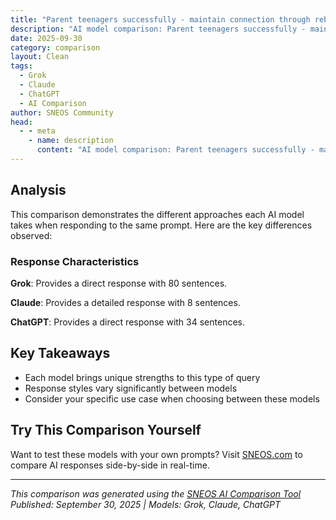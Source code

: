 ```yaml
---
title: "Parent teenagers successfully - maintain connection through rebellion"
description: "AI model comparison: Parent teenagers successfully - maintain connection through rebellion..."
date: 2025-09-30
category: comparison
layout: Clean
tags:
  - Grok
  - Claude
  - ChatGPT
  - AI Comparison
author: SNEOS Community
head:
  - - meta
    - name: description
      content: "AI model comparison: Parent teenagers successfully - maintain connection through rebellion..."
---
```


<ChatComparison
  title="Parent teenagers successfully - maintain connection through rebellion"
  prompt="Parent teenagers successfully - maintain connection through rebellion"
  :responses='{
    "Grok": "Parenting teenagers can be challenging, especially during periods of rebellion when they are asserting their independence. However, maintaining a strong connection with your teen during this phase is crucial for their emotional well-being and your relationship. Here are practical, evidence-based strategies to help you navigate this time while fostering a positive bond:\n\n### 1. **Understand the Purpose of Rebellion**\n   - **Why it happens**: Rebellion is often a normal part of adolescent development. Teens are exploring their identity, testing boundaries, and learning to think independently. This is driven by brain development, particularly in the prefrontal cortex, which governs decision-making and impulse control (still maturing in teens), and hormonal changes.\n   - **Reframe your perspective**: See rebellion not as a personal attack but as a sign of growth. This mindset can help you respond with patience rather than frustration.\n\n### 2. **Practice Active Listening**\n   - **What to do**: Listen to your teen without immediately jumping to solutions or judgments. Let them express their feelings, even if they seem irrational or overly emotional.\n   - **How it helps**: Teens often rebel because they feel misunderstood or controlled. Active listening\u2014nodding, paraphrasing their words (\u0022So, you\u0027re saying you feel...\u0022), and avoiding interruptions\u2014shows you respect their perspective.\n   - **Example**: If they\u2019re upset about a rule, say, \u201CI can see you\u2019re frustrated about not being able to stay out later. Let\u2019s talk about why this matters to you.\u201D\n\n### 3. **Set Clear, Flexible Boundaries**\n   - **Why it\u2019s important**: Teens need structure, but overly rigid rules can fuel rebellion. Collaborate on boundaries to give them a sense of agency.\n   - **How to do it**: Discuss rules together, explain the reasoning behind them (e.g., safety), and be willing to negotiate where appropriate. For instance, if they want a later curfew, agree on a trial period with conditions.\n   - **Balance autonomy and safety**: Allow choices in areas like clothing or hobbies while maintaining non-negotiables like school attendance or no substance use.\n\n### 4. **Pick Your Battles**\n   - **Focus on what matters**: Not every act of rebellion needs a confrontation. If they dye their hair or argue about small chores, consider whether it\u2019s worth the conflict. Save energy for bigger issues like risky behavior.\n   - **Why it works**: Constant criticism or control can push teens away. Letting go of minor issues shows trust and keeps the relationship strong for when you need to address serious concerns.\n\n### 5. **Show Empathy and Validate Feelings**\n   - **Acknowledge emotions**: Even if you disagree with their actions, validate how they feel. Teens often crave understanding more than agreement.\n   - **Example**: \u201CI get that you\u2019re angry about not going to the party. It\u2019s tough to miss out on something fun with friends.\u201D\n   - **Why it helps**: Empathy builds trust. When teens feel heard, they\u2019re less likely to rebel just to prove a point.\n\n### 6. **Spend Quality Time Together (Even If They Resist)**\n   - **Keep connecting**: Rebellion can make teens seem distant, but they still need your presence. Find low-pressure ways to bond, like watching a favorite show, playing a game, or sharing a meal.\n   - **Respect their space**: Don\u2019t force closeness. Offer invitations (\u201CWant to grab ice cream later?\u201D) without guilt-tripping if they decline.\n   - **Why it matters**: Regular, positive interactions remind them you\u2019re on their side, even during conflict.\n\n### 7. **Be a Role Model, Not a Dictator**\n   - **Model behavior**: Show how to handle disagreements calmly, apologize when wrong, and respect others\u2019 opinions. Teens learn more from what you do than what you say.\n   - **Avoid power struggles**: Instead of saying, \u201CBecause I said so,\u201D explain your reasoning. This teaches critical thinking and reduces defiance.\n   - **Example**: If you\u2019re upset, say, \u201CI\u2019m feeling frustrated right now, so let\u2019s take a break and talk later when we\u2019re both calm.\u201D\n\n### 8. **Encourage Independence While Staying Involved**\n   - **Support autonomy**: Let them make decisions (and mistakes) in safe contexts, like managing their own schedule or budget. Guide rather than control.\n   - **Stay in the loop**: Ask open-ended questions about their life (\u201CHow\u2019s that new friend you\u2019ve been hanging out with?\u201D) without prying. Show interest without judgment.\n   - **Why it works**: Teens rebel less when they feel trusted to handle responsibilities, but they still need to know you\u2019re there as a safety net.\n\n### 9. **Handle Conflict Constructively**\n   - **Stay calm**: If a situation escalates, take a step back. Avoid yelling or ultimatums, as these can deepen the divide.\n   - **Focus on solutions**: After a disagreement, work together on a resolution. For example, if they break a rule, discuss consequences that teach rather than punish (e.g., extra chores instead of grounding).\n   - **Repair the relationship**: After conflict, reconnect with a kind gesture or conversation to show you still care.\n\n### 10. **Know When to Seek Help**\n   - **Watch for red flags**: If rebellion turns into persistent risky behavior (e.g., substance abuse, self-harm, or extreme withdrawal), it may signal deeper issues like depression or anxiety.\n   - **Get support**: Consider family counseling or a therapist for your teen if communication breaks down entirely. A neutral third party can help bridge gaps.\n   - **Self-care**: Parenting a rebellious teen is draining. Seek your own support through friends, groups, or professionals to manage stress.\n\n### Final Thought: Connection Over Correction\nRebellion often stems from a need to be seen as an individual. Prioritize connection over always being \u201Cright.\u201D By showing respect, empathy, and patience, you create a safe space for your teen to grow while maintaining a bond that can weather the storms of adolescence. Remember, this phase is temporary\u2014your consistent love and support will leave a lasting impact.\n\nIf you have specific scenarios or concerns about your teen, feel free to share, and I can tailor further advice!",
    "Claude": "# Navigating Teen Rebellion While Preserving Your Bond\n\n## Reframe Rebellion as Development\n- **See it as healthy growth**: Rebellion often signals your teen is developing independence and critical thinking\n- **Separate the behavior from the person**: \u0022I don\u0027t like this choice\u0022 vs. \u0022You\u0027re a bad kid\u0022\n- **Recognize testing boundaries is normal**: They\u0027re learning who they are separate from you\n\n## Stay Connected During Storms\n- **Keep conversations open**: Ask about their day, interests, and feelings without immediately offering solutions\n- **Find neutral ground**: Share activities you both enjoy - music, cooking, walks, gaming\n- **Validate their emotions**: \u0022That sounds really frustrating\u0022 before addressing behavior\n- **Show genuine curiosity**: Ask about their perspectives and really listen\n\n## Set Boundaries with Love\n- **Be clear but flexible**: Explain the \u0022why\u0022 behind rules and negotiate where possible\n- **Pick your battles**: Focus on safety and respect rather than every minor infraction\n- **Follow through consistently**: But explain consequences calmly, not in anger\n- **Admit when you\u0027re wrong**: This models accountability and builds trust\n\n## Communication Strategies\n- **Use \u0022I\u0022 statements**: \u0022I worry when...\u0022 instead of \u0022You always...\u0022\n- **Ask instead of assume**: \u0022Help me understand why this is important to you\u0022\n- **Share your own struggles**: Age-appropriate stories of your teenage challenges\n- **Create regular check-ins**: Car rides, bedtime chats, or weekly coffee dates\n\nRemember: Your relationship is more important than winning every argument.",
    "ChatGPT": "Successfully parenting teenagers, especially through periods of rebellion, involves maintaining a strong and positive connection. Here are some strategies to help maintain connection during these challenging times:\n\n### 1. **Stay Calm and Patient**\n- Rebellion is often a normal part of adolescent development as teens assert their independence.\n- Avoid reacting with anger or frustration; instead, take a deep breath and respond calmly.\n\n### 2. **Listen Actively**\n- Show genuine interest in your teen\u2019s thoughts and feelings.\n- Use active listening techniques such as nodding, summarizing what they say, and asking open-ended questions.\n- Avoid interrupting or immediately correcting them.\n\n### 3. **Set Clear and Consistent Boundaries**\n- Establish clear rules and consequences, but explain the reasons behind them.\n- Consistency helps teens feel secure even when they test limits.\n\n### 4. **Pick Your Battles**\n- Decide which issues are truly important and which ones you can be flexible on.\n- Allowing some freedom in less critical areas can build trust and reduce tension.\n\n### 5. **Encourage Open Communication**\n- Create a safe, non-judgmental space for your teen to express themselves.\n- Let them know it\u2019s okay to share struggles, doubts, and mistakes.\n\n### 6. **Show Empathy and Understanding**\n- Acknowledge that adolescence is a confusing and challenging time.\n- Validate their feelings even if you don\u2019t agree with their behavior.\n\n### 7. **Spend Quality Time Together**\n- Engage in activities your teen enjoys.\n- Use shared experiences to strengthen your bond outside of conflicts.\n\n### 8. **Model Desired Behavior**\n- Demonstrate respect, responsibility, and problem-solving skills.\n- Teens learn a lot by observing their parents.\n\n### 9. **Encourage Independence with Support**\n- Support your teen\u2019s decision-making skills by involving them in setting rules or consequences.\n- Let them experience natural consequences when appropriate.\n\n### 10. **Seek Help When Needed**\n- If rebellion escalates into harmful behavior or communication breaks down, consider family counseling.\n- Professional guidance can provide tools to improve connection and resolve conflicts.\n\n---\n\n### Summary:\nMaintaining connection through teenage rebellion requires empathy, communication, patience, and consistency. By listening actively, setting clear boundaries, and providing support, parents can navigate rebellious phases while strengthening their relationship with their teen."
  }'
  published-date="16:47"
/>

## Analysis

This comparison demonstrates the different approaches each AI model takes when responding to the same prompt. Here are the key differences observed:

### Response Characteristics

**Grok**: Provides a direct response with 80 sentences. 

**Claude**: Provides a detailed response with 8 sentences. 

**ChatGPT**: Provides a direct response with 34 sentences. 

## Key Takeaways

- Each model brings unique strengths to this type of query
- Response styles vary significantly between models
- Consider your specific use case when choosing between these models

## Try This Comparison Yourself

Want to test these models with your own prompts? Visit [SNEOS.com](https://sneos.com) to compare AI responses side-by-side in real-time.

---

*This comparison was generated using the [SNEOS AI Comparison Tool](https://sneos.com)*
*Published: September 30, 2025 | Models: Grok, Claude, ChatGPT*
